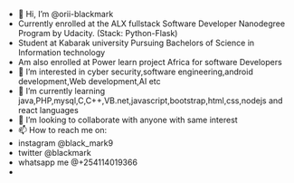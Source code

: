 - 👋 Hi, I’m @orii-blackmark
- Currently enrolled at the ALX fullstack Software Developer Nanodegree Program by Udacity. (Stack: Python-Flask)
- Student at Kabarak university Pursuing Bachelors of Science in Information technology
- Am also enrolled at Power learn project Africa for software Developers
- 👀 I’m interested in cyber security,software engineering,android development,Web development,AI etc
- 🌱 I’m currently learning java,PHP,mysql,C,C++,VB.net,javascript,bootstrap,html,css,nodejs and react languages
- 💞️ I’m looking to collaborate with anyone with same interest
- 📫 How to reach me on:
- instagram @black_mark9
- twitter @blackmark
- whatsapp me @+254114019366
- 

<!---
orii-blackmark/orii-blackmark is a ✨ special ✨ repository because its `README.md` (this file) appears on your GitHub profile.
You can click the Preview link to take a look at your changes.
--->
